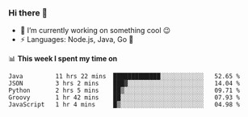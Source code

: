 ### Hi there 👋

<!--
**nodejh/nodejh** is a ✨ _special_ ✨ repository because its `README.md` (this file) appears on your GitHub profile.

Here are some ideas to get you started:

- 🔭 I’m currently working on ...
- 🌱 I’m currently learning ...
- 👯 I’m looking to collaborate on ...
- 🤔 I’m looking for help with ...
- 💬 Ask me about ...
- 📫 How to reach me: ...
- 😄 Pronouns: ...
- ⚡ Fun fact: ...
-->

- 🔭 I’m currently working on something cool :wink:
- ⚡ Languages: Node.js, Java, Go :thought_balloon:

📊 **This week I spent my time on**

<!--START_SECTION:waka-->
```text
Java         11 hrs 22 mins  █████████████░░░░░░░░░░░░   52.65 % 
JSON         3 hrs 2 mins    ███▓░░░░░░░░░░░░░░░░░░░░░   14.04 % 
Python       2 hrs 5 mins    ██▒░░░░░░░░░░░░░░░░░░░░░░   09.71 % 
Groovy       1 hr 42 mins    ██░░░░░░░░░░░░░░░░░░░░░░░   07.93 % 
JavaScript   1 hr 4 mins     █▒░░░░░░░░░░░░░░░░░░░░░░░   04.98 % 
```
<!--END_SECTION:waka-->


<!--
:traffic_light: **Visitors**

![visitors](https://visitor-badge.glitch.me/badge?page_id=nodejh.nodejh)
-->
